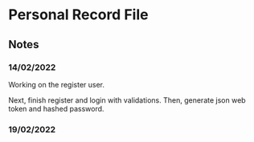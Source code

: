 # Personal Record File
## Notes
### 14/02/2022
Working on the register user.

Next, finish register and login with validations.
Then, generate json web token and hashed password.

### 19/02/2022
